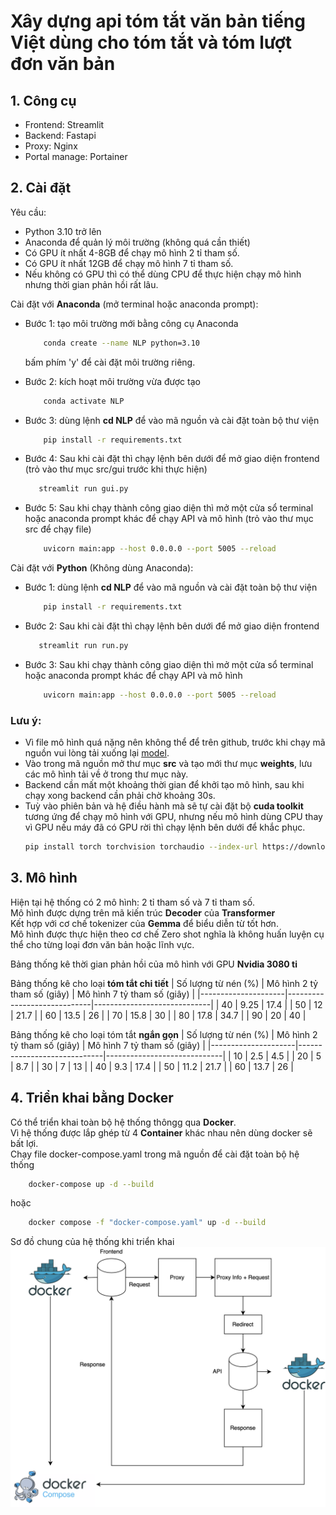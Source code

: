 # Xây dựng api tóm tắt văn bản tiếng Việt dùng cho tóm tắt và tóm lượt đơn văn bản

## 1. Công cụ
- Frontend: Streamlit
- Backend: Fastapi
- Proxy: Nginx
- Portal manage: Portainer

## 2. Cài đặt 
Yêu cầu:
+ Python 3.10 trở lên
+ Anaconda để quản lý môi trường (không quá cần thiết)
+ Có GPU ít nhất 4-8GB để chạy mô hình 2 tỉ tham số.
+ Có GPU ít nhất 12GB để chạy mô hình 7 tỉ tham số.
+ Nếu không có GPU thì có thể dùng CPU để thực hiện chạy mô hình nhưng thời gian phản hồi rất lâu.

Cài đặt với **Anaconda** (mở terminal hoặc anaconda prompt):
- Bước 1: tạo môi trường mới bằng công cụ Anaconda
    ```bash
        conda create --name NLP python=3.10
    ```
    bấm phím 'y' để cài đặt môi trường riêng. 

- Bước 2: kích hoạt môi trường vừa được tạo
    ```bash
        conda activate NLP
    ```
- Bước 3: dùng lệnh **cd NLP** để vào mã nguồn và cài đặt toàn bộ thư viện
    ```bash
        pip install -r requirements.txt
    ```
- Bước 4: Sau khi cài đặt thì chạy lệnh bên dưới để mở giao diện frontend (trỏ vào thư mục src/gui trước khi thực hiện)
    ```bash
       streamlit run gui.py 
    ```
- Bước 5: Sau khi chạy thành công giao diện thì mở một cửa sổ terminal hoặc anaconda prompt khác để chạy API và mô hình (trỏ vào thư mục src để chạy file)
    ```bash
        uvicorn main:app --host 0.0.0.0 --port 5005 --reload
    ```

Cài đặt với **Python** (Không dùng Anaconda):

- Bước 1: dùng lệnh **cd NLP** để vào mã nguồn và cài đặt toàn bộ thư viện
    ```bash
        pip install -r requirements.txt
    ```
- Bước 2: Sau khi cài đặt thì chạy lệnh bên dưới để mở giao diện frontend
    ```bash
       streamlit run run.py 
    ```
- Bước 3: Sau khi chạy thành công giao diện thì mở một cửa sổ terminal hoặc anaconda prompt khác để chạy API và mô hình
    ```bash
        uvicorn main:app --host 0.0.0.0 --port 5005 --reload
    ```

### Lưu ý:
- Vì file mô hình quá nặng nên không thể để trên github, trước khi chạy mã nguồn vui lòng tải xuống lại [model](https://drive.google.com/drive/folders/1cde0ZmlV0euFvhtHjfEeXIX8zxfQH4uF?usp=sharing).
- Vào trong mã nguồn mở thư mục **src** và tạo mới thư mục **weights**, lưu các mô hình tải về ở trong thư mục này.
- Backend cần mất một khoảng thời gian để khởi tạo mô hình, sau khi chạy xong backend cần phải chờ khoảng 30s.
- Tuỳ vào phiên bản và hệ điều hành mà sẽ tự cài đặt bộ **cuda toolkit** tương ứng để chạy mô hình với GPU, nhưng nếu mô hình dùng CPU thay vì GPU nếu máy đã có GPU rời thì chạy lệnh bên dưới để khắc phục.
    ```bash
    pip install torch torchvision torchaudio --index-url https://download.pytorch.org/whl/nightly/cu121
    ```
## 3. Mô hình
Hiện tại hệ thống có 2 mô hình: 2 tỉ tham số và 7 tỉ tham số. <br>
Mô hình được dựng trên mã kiến trúc **Decoder** của **Transformer** <br>
Kết hợp với cơ chế tokenizer của **Gemma** để biểu diễn từ tốt hơn. <br>
Mô hình được thực hiện theo cơ chế Zero shot nghĩa là không huấn luyện cụ thể cho từng loại đơn văn bản hoặc lĩnh vực.

Bảng thống kê thời gian phản hồi của mô hình với GPU **Nvidia 3080 ti**

Bảng thống kê cho loại **tóm tắt chi tiết**
| Số lượng từ nén (%) | Mô hình 2 tỷ tham số (giây) | Mô hình 7 tỷ tham số (giây) |
|---------------------|-----------------------------|-----------------------------|
| 40                  | 9.25                         | 17.4                       |
| 50                  | 12                           | 21.7                       |
| 60                  | 13.5                         | 26                         |
| 70                  | 15.8                         | 30                         |
| 80                  | 17.8                         | 34.7                       |
| 90                  | 20                           | 40                         |

Bảng thống kê cho loại tóm tắt **ngắn gọn**
| Số lượng từ nén (%) | Mô hình 2 tỷ tham số (giây) | Mô hình 7 tỷ tham số (giây) |
|---------------------|-----------------------------|-----------------------------|
| 10                  | 2.5                         | 4.5                         |
| 20                  | 5                           | 8.7                         |
| 30                  | 7                           | 13                          |
| 40                  | 9.3                         | 17.4                        |
| 50                  | 11.2                        | 21.7                        |
| 60                  | 13.7                        | 26                          |

## 4. Triển khai bằng Docker
Có thể triển khai toàn bộ hệ thống thôngg qua **Docker**. <br>
Vì hệ thống được lắp ghép từ 4 **Container** khác nhau nên dùng docker sẽ bất lợi. <br>
Chạy file docker-compose.yaml trong mã nguồn để cài đặt toàn bộ hệ thống
```bash
    docker-compose up -d --build
```
hoặc <br>

```bash
    docker compose -f "docker-compose.yaml" up -d --build 
```

Sơ đồ chung của hệ thống khi triển khai
![System](reports/figures/docker.png)
